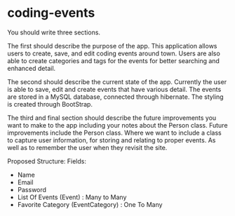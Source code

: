# coding-events

You should write three sections. 

The first should describe the purpose of the app. 
This application allows users to create, save, and edit coding events around town. Users are also able to create categories and tags for the events
for better searching and enhanced detail.


The second should describe the current state of the app. 
Currently the user is able to save, edit and create events that have various detail. The events are stored in a MySQL database, connected through
hibernate. The styling is created through BootStrap.


The third and final section should describe the future improvements you want to make to the app including your notes about the Person class.
Future improvements include the Person class. Where we want to include a class to capture user information, for storing and relating to 
proper events. As well as to remember the user when they revisit the site.

Proposed Structure:
Fields:
- Name
- Email
- Password
- List Of Events (Event) : Many to Many
- Favorite Category (EventCategory) : One To Many
